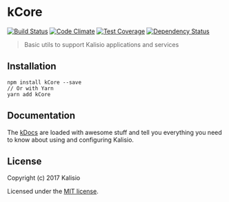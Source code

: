 # kCore

[![Build Status](https://travis-ci.org/kalisio/kCore.png?branch=master)](https://travis-ci.org/kalisio/kCore)
[![Code Climate](https://codeclimate.com/github/kalisio/kCore/badges/gpa.svg)](https://codeclimate.com/github/kalisio/kCore)
[![Test Coverage](https://codeclimate.com/github/kalisio/kCore/badges/coverage.svg)](https://codeclimate.com/github/kalisio/kCore/coverage)
[![Dependency Status](https://img.shields.io/david/kalisio/kCore.svg?style=flat-square)](https://david-dm.org/kalisio/kCore)

> Basic utils to support Kalisio applications and services

## Installation

```
npm install kCore --save
// Or with Yarn
yarn add kCore
```

## Documentation

The [kDocs](https://kalisio.gitbooks.io/kalisio/) are loaded with awesome stuff and tell you everything you need to know about using and configuring Kalisio.

## License

Copyright (c) 2017 Kalisio

Licensed under the [MIT license](LICENSE).
